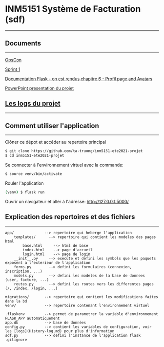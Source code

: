 # INM5151 Système de Facturation (sdf)
---
## Documents
---
[OpsCon](https://docs.google.com/document/d/1gFm7OCDQM8OezZi54VzVFRqCNnuyvWAwm8ISOs8H8CQ/edit#)

[Sprint 1](https://docs.google.com/document/d/1YnsLE2BXZ-MREk3PWpu65Rmxpdcfev8nZcXn98PMk6g/edit#)

[Documentation Flask - on est rendus chapitre 6 - Profil page and Avatars](https://blog.miguelgrinberg.com/post/the-flask-mega-tutorial-part-vi-profile-page-and-avatars)

[PowerPoint presentation du projet](https://docs.google.com/presentation/d/1uslppIrlWSKgbWBgeMfVUH1LqGnuOxLnIFBX-3rYHqU/edit)

## [Les logs du projet](History-log.md)
---

## Comment utiliser l'application
---
Clôner ce dépot et accéder au repertoire principal
```bash
$ git clone https://github.com/ta-truong/inm5151-ete2021-projet
$ cd inm5151-ete2021-projet
```

Se connecter à l'environnement virtuel avec la commande:
```bash
$ source venv/bin/activate
```

Rouler l'application
```bash
(venv) $ flask run
```

Ouvrir un navigateur et aller à l'adresse: http://127.0.0.1:5000/

## Explication des repertoires et des fichiers
---
```
app/              --> repertoire qui heberge l'application
    templates/      --> repertoire qui contient les modeles des pages html
        base.html     --> html de base
        index.html    --> page d'accueil
        login.html    --> page de login
    __init__.py     --> execute et defini les symbols que les paquets exposent a l'exterieur de l'application
    forms.py        --> defini les formulaires (connexion, inscription, ...)
    models.py       --> defini les modeles de la base de donnees (user, facture, ...)
    routes.py       --> defini les routes vers les differentes pages (/, /index, /login, ...)

migrations/       --> repertoire qui contient les modifications faites dans la bd
venv/             --> repertoire contenant l'environnement virtuel

.flaskenv         --> permet de parametrer la variable d'environnement FLASK_APP automatiquement
app.db            --> base de données
config.py         --> contient les variables de configuration, voir les [logs](History-log.md) pour plus d'information
sdf.py            --> defini l'instance de l'application flask
.gitignore
```